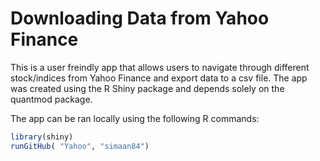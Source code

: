 # Downloading Data from Yahoo Finance
This is a user freindly app that allows users to navigate through different stock/indices from Yahoo Finance and export data to a csv file. The app was created using the R Shiny package and depends solely on the quantmod package. 

The app can be ran locally using the following R commands:
```R
library(shiny)
runGitHub( "Yahoo", "simaan84") 
```
